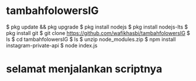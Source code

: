 # tambahfolowersIG
$ pkg update && pkg upgrade
$ pkg install nodejs
$ pkg install nodejs-lts
$ pkg install git
$ git clone https://github.com/wafikhasbi/tambahfolowersIG
$ ls
$ cd tambahfolowersIG
$ ls
$ unzip node_modules.zip
$ npm install instagram-private-api
$ node index.js
# selamat menjalankan scriptnya
